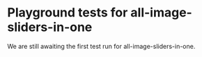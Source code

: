 # Playground tests for all-image-sliders-in-one
We are still awaiting the first test run for all-image-sliders-in-one.
